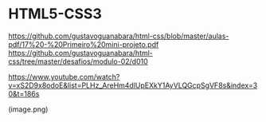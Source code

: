 # HTML5-CSS3

https://github.com/gustavoguanabara/html-css/blob/master/aulas-pdf/17%20-%20Primeiro%20mini-projeto.pdf
https://github.com/gustavoguanabara/html-css/tree/master/desafios/modulo-02/d010

https://www.youtube.com/watch?v=xS2D9x8odoE&list=PLHz_AreHm4dlUpEXkY1AyVLQGcpSgVF8s&index=30&t=186s

(image.png)